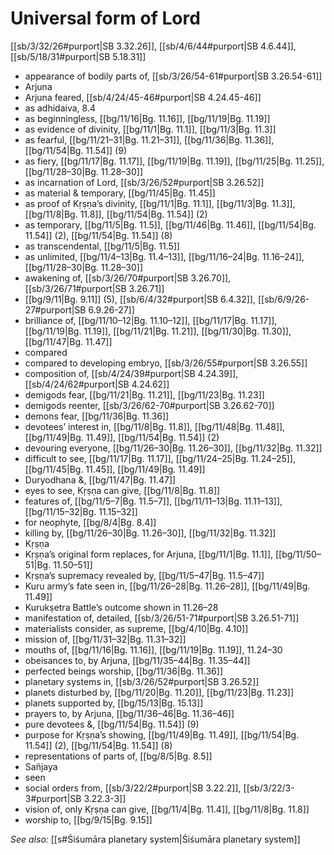 # Universal form of Lord

[[sb/3/32/26#purport|SB 3.32.26]], [[sb/4/6/44#purport|SB 4.6.44]], [[sb/5/18/31#purport|SB 5.18.31]]

* appearance of bodily parts of, [[sb/3/26/54-61#purport|SB 3.26.54-61]]
* Arjuna 
* Arjuna feared, [[sb/4/24/45-46#purport|SB 4.24.45-46]]
* as adhidaiva,  8.4
* as beginningless, [[bg/11/16|Bg. 11.16]], [[bg/11/19|Bg. 11.19]]
* as evidence of divinity, [[bg/11/1|Bg. 11.1]], [[bg/11/3|Bg. 11.3]]
* as fearful, [[bg/11/21–31|Bg. 11.21–31]], [[bg/11/36|Bg. 11.36]], [[bg/11/54|Bg. 11.54]] (9)
* as fiery, [[bg/11/17|Bg. 11.17]], [[bg/11/19|Bg. 11.19]], [[bg/11/25|Bg. 11.25]], [[bg/11/28–30|Bg. 11.28–30]]
* as incarnation of Lord, [[sb/3/26/52#purport|SB 3.26.52]]
* as material & temporary, [[bg/11/45|Bg. 11.45]]
* as proof of Kṛṣṇa’s divinity, [[bg/11/1|Bg. 11.1]], [[bg/11/3|Bg. 11.3]], [[bg/11/8|Bg. 11.8]], [[bg/11/54|Bg. 11.54]] (2)
* as temporary, [[bg/11/5|Bg. 11.5]], [[bg/11/46|Bg. 11.46]], [[bg/11/54|Bg. 11.54]] (2), [[bg/11/54|Bg. 11.54]] (8)
* as transcendental, [[bg/11/5|Bg. 11.5]]
* as unlimited, [[bg/11/4–13|Bg. 11.4–13]], [[bg/11/16–24|Bg. 11.16–24]], [[bg/11/28–30|Bg. 11.28–30]]
* awakening of, [[sb/3/26/70#purport|SB 3.26.70]], [[sb/3/26/71#purport|SB 3.26.71]]
*  [[bg/9/11|Bg. 9.11]] (5), [[sb/6/4/32#purport|SB 6.4.32]], [[sb/6/9/26-27#purport|SB 6.9.26-27]]
* brilliance of, [[bg/11/10–12|Bg. 11.10–12]], [[bg/11/17|Bg. 11.17]], [[bg/11/19|Bg. 11.19]], [[bg/11/21|Bg. 11.21]], [[bg/11/30|Bg. 11.30]], [[bg/11/47|Bg. 11.47]]
* compared 
* compared to developing embryo, [[sb/3/26/55#purport|SB 3.26.55]]
* composition of, [[sb/4/24/39#purport|SB 4.24.39]], [[sb/4/24/62#purport|SB 4.24.62]]
* demigods fear, [[bg/11/21|Bg. 11.21]], [[bg/11/23|Bg. 11.23]]
* demigods reenter, [[sb/3/26/62-70#purport|SB 3.26.62-70]]
* demons fear, [[bg/11/36|Bg. 11.36]]
* devotees’ interest in, [[bg/11/8|Bg. 11.8]], [[bg/11/48|Bg. 11.48]], [[bg/11/49|Bg. 11.49]], [[bg/11/54|Bg. 11.54]] (2)
* devouring everyone, [[bg/11/26–30|Bg. 11.26–30]], [[bg/11/32|Bg. 11.32]]
* difficult to see, [[bg/11/17|Bg. 11.17]], [[bg/11/24–25|Bg. 11.24–25]], [[bg/11/45|Bg. 11.45]], [[bg/11/49|Bg. 11.49]]
* Duryodhana &, [[bg/11/47|Bg. 11.47]]
* eyes to see, Kṛṣṇa can give, [[bg/11/8|Bg. 11.8]]
* features of, [[bg/11/5–7|Bg. 11.5–7]], [[bg/11/11–13|Bg. 11.11–13]], [[bg/11/15–32|Bg. 11.15–32]]
* for neophyte, [[bg/8/4|Bg. 8.4]]
* killing by, [[bg/11/26–30|Bg. 11.26–30]], [[bg/11/32|Bg. 11.32]]
* Kṛṣṇa 
* Kṛṣṇa’s original form replaces, for Arjuna, [[bg/11/1|Bg. 11.1]], [[bg/11/50–51|Bg. 11.50–51]]
* Kṛṣṇa’s supremacy revealed by, [[bg/11/5–47|Bg. 11.5–47]]
* Kuru army’s fate seen in, [[bg/11/26–28|Bg. 11.26–28]], [[bg/11/49|Bg. 11.49]]
* Kurukṣetra Battle’s outcome shown in 11.26–28
* manifestation of, detailed, [[sb/3/26/51-71#purport|SB 3.26.51-71]]
* materialists consider, as supreme, [[bg/4/10|Bg. 4.10]]
* mission of, [[bg/11/31–32|Bg. 11.31–32]]
* mouths of, [[bg/11/16|Bg. 11.16]], [[bg/11/19|Bg. 11.19]], 11.24–30
* obeisances to, by Arjuna, [[bg/11/35–44|Bg. 11.35–44]]
* perfected beings worship, [[bg/11/36|Bg. 11.36]]
* planetary systems in, [[sb/3/26/52#purport|SB 3.26.52]]
* planets disturbed by, [[bg/11/20|Bg. 11.20]], [[bg/11/23|Bg. 11.23]]
* planets supported by, [[bg/15/13|Bg. 15.13]]
* prayers to, by Arjuna, [[bg/11/36–46|Bg. 11.36–46]]
* pure devotees &, [[bg/11/54|Bg. 11.54]] (9)
* purpose for Kṛṣṇa’s showing, [[bg/11/49|Bg. 11.49]], [[bg/11/54|Bg. 11.54]] (2), [[bg/11/54|Bg. 11.54]] (8)
* representations of parts of, [[bg/8/5|Bg. 8.5]]
* Sañjaya 
* seen 
* social orders from, [[sb/3/22/2#purport|SB 3.22.2]], [[sb/3/22/3-3#purport|SB 3.22.3-3]]
* vision of, only Kṛṣṇa can give, [[bg/11/4|Bg. 11.4]], [[bg/11/8|Bg. 11.8]]
* worship to, [[bg/9/15|Bg. 9.15]]

*See also:* [[s#Śiśumāra planetary system|Śiśumāra planetary system]]
